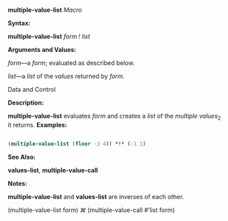 **multiple-value-list** *Macro* 



**Syntax:** 



**multiple-value-list** *form ! list* 



**Arguments and Values:** 



*form*—a *form*; evaluated as described below. 



*list*—a *list* of the *values* returned by *form*. 



Data and Control 



 



 



**Description:** 



**multiple-value-list** evaluates *form* and creates a *list* of the *multiple values*<sub>2</sub> it returns. **Examples:**
```lisp
 
(multiple-value-list (floor -3 4)) *!* (-1 1) 

```
**See Also:** 



**values-list**, **multiple-value-call** 



**Notes:** 



**multiple-value-list** and **values-list** are inverses of each other. 



(multiple-value-list form) *⌘* (multiple-value-call #’list form) 



